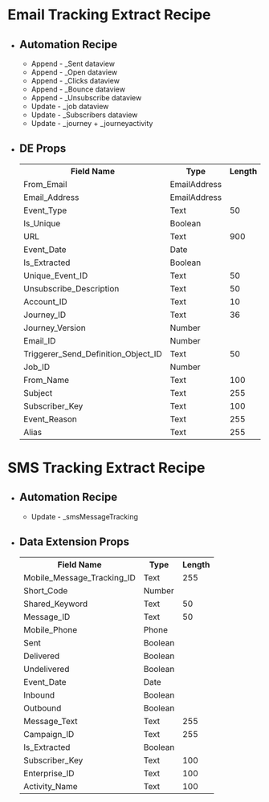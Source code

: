 <h1>Email Tracking Extract Recipe</h1>
    <ul>
        <li><h2>Automation Recipe</h2></li>
        <ul>
            <li>Append - _Sent dataview</li>
            <li>Append - _Open dataview</li>
            <li>Append - _Clicks dataview</li>
            <li>Append - _Bounce dataview</li>
            <li>Append - _Unsubscribe dataview</li>
            <li>Update - _job dataview</li>
            <li>Update - _Subscribers dataview</li>
            <li>Update - _journey + _journeyactivity</li>
        </ul>
        <li><h2>DE Props</h2></li>
        <table>
            <tr>
                <th>Field Name</th>
                <th>Type</th>
                <th>Length</th>
            </tr>
            <tr>
                <td>From_Email</td>
                <td>EmailAddress</td>
                <td></td>
            </tr>
            <tr>
                <td>Email_Address</td>
                <td>EmailAddress</td>
                <td></td>
            </tr>
            <tr>
                <td>Event_Type</td>
                <td>Text</td>
                <td>50</td>
            </tr>
            <tr>
                <td>Is_Unique</td>
                <td>Boolean</td>
                <td></td>
            </tr>
            <tr>
                <td>URL</td>
                <td>Text</td>
                <td>900</td>
            </tr>
            <tr>
                <td>Event_Date</td>
                <td>Date</td>
                <td></td>
            </tr>
            <tr>
                <td>Is_Extracted</td>
                <td>Boolean</td>
                <td></td>
            </tr>
            <tr>
                <td>Unique_Event_ID</td>
                <td>Text</td>
                <td>50</td>
            </tr>
            <tr>
                <td>Unsubscribe_Description</td>
                <td>Text</td>
                <td>50</td>
            </tr>
            <tr>
                <td>Account_ID</td>
                <td>Text</td>
                <td>10</td>
            </tr>
            <tr>
                <td>Journey_ID</td>
                <td>Text</td>
                <td>36</td>
            </tr>
            <tr>
                <td>Journey_Version</td>
                <td>Number</td>
                <td></td>
            </tr>
            <tr>
                <td>Email_ID</td>
                <td>Number</td>
                <td></td>
            </tr>
            <tr>
                <td>Triggerer_Send_Definition_Object_ID</td>
                <td>Text</td>
                <td>50</td>
            </tr>
            <tr>
                <td>Job_ID</td>
                <td>Number</td>
                <td></td>
            </tr>
            <tr>
                <td>From_Name</td>
                <td>Text</td>
                <td>100</td>
            </tr>
            <tr>
                <td>Subject</td>
                <td>Text</td>
                <td>255</td>
            </tr>
            <tr>
                <td>Subscriber_Key</td>
                <td>Text</td>
                <td>100</td>
            </tr>
            <tr>
                <td>Event_Reason</td>
                <td>Text</td>
                <td>255</td>
            </tr>
            <tr>
                <td>Alias</td>
                <td>Text</td>
                <td>255</td>
            </tr>
        </table>
        </ul>
<h1>SMS Tracking Extract Recipe</h1>
    <ul>
        <li><h2>Automation Recipe</h2></li>
        <ul>
            <li>Update - _smsMessageTracking</li>
        </ul>
        <li><h2>Data Extension Props</h2></li>
        <table>
            <tr>
                <th>Field Name</th>
                <th>Type</th>
                <th>Length</th>
            </tr>
            <tr>
                <td>Mobile_Message_Tracking_ID</td>
                <td>Text</td>
                <td>255</td>
            </tr>
            <tr>
                <td>Short_Code</td>
                <td>Number</td>
                <td></td>
            </tr>
            <tr>
                <td>Shared_Keyword</td>
                <td>Text</td>
                <td>50</td>
            </tr>
            <tr>
                <td>Message_ID</td>
                <td>Text</td>
                <td>50</td>
            </tr>
            <tr>
                <td>Mobile_Phone</td>
                <td>Phone</td>
                <td></td>
            </tr>
            <tr>
                <td>Sent</td>
                <td>Boolean</td>
                <td></td>
            </tr>
            <tr>
                <td>Delivered</td>
                <td>Boolean</td>
                <td></td>
            </tr>
            <tr>
                <td>Undelivered</td>
                <td>Boolean</td>
                <td></td>
            </tr>
            <tr>
                <td>Event_Date</td>
                <td>Date</td>
                <td></td>
            </tr>
            <tr>
                <td>Inbound</td>
                <td>Boolean</td>
                <td></td>
            </tr>
            <tr>
                <td>Outbound</td>
                <td>Boolean</td>
                <td></td>
            </tr>
            <tr>
                <td>Message_Text</td>
                <td>Text</td>
                <td>255</td>
            </tr>
            <tr>
                <td>Campaign_ID</td>
                <td>Text</td>
                <td>255</td>
            </tr>
            <tr>
                <td>Is_Extracted</td>
                <td>Boolean</td>
                <td></td>
            </tr>
            <tr>
                <td>Subscriber_Key</td>
                <td>Text</td>
                <td>100</td>
            </tr>
            <tr>
                <td>Enterprise_ID</td>
                <td>Text</td>
                <td>100</td>
            </tr>
            <tr>
                <td>Activity_Name</td>
                <td>Text</td>
                <td>100</td>
            </tr>
        </table>
    </ul>